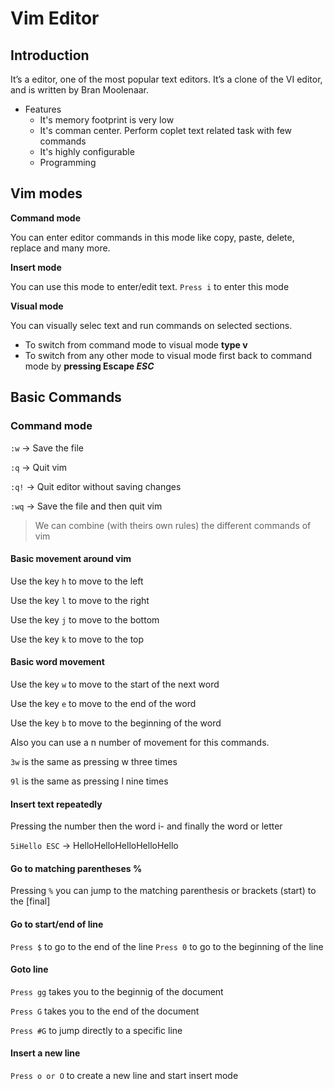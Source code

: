 # Vim Editor

## Introduction
It’s a editor, one of the most popular text editors.
It’s a clone of the VI editor, and is written by Bran Moolenaar.

* Features
  * It's memory footprint is very low
  * It's comman center. Perform coplet text related task with few commands
  * It's highly configurable
  * Programming

## Vim modes
**Command mode**

You can enter editor commands in this mode like copy, paste, delete, replace and many more.

**Insert mode**

You can use this mode to enter/edit text.
`Press i` to enter this mode

**Visual mode**

You can visually selec text and run commands on selected sections.
   * To switch from command mode to visual mode **type v**
   * To switch from any other mode to visual mode first back to command mode by **pressing Escape _ESC_**

## Basic Commands
### Command mode
`:w` -> Save the file

`:q` -> Quit vim

`:q!` -> Quit editor without saving changes

`:wq` -> Save the file and then quit vim

> We can combine (with theirs own rules) the different commands of vim

#### Basic movement around vim

Use the key `h` to move to the left

Use the key `l` to move to the right

Use the key `j` to move to the bottom

Use the key `k` to move to the top

#### Basic word movement

Use the key `w` to move to the start of the next word

Use the key `e` to move to the end of the word

Use the key `b` to move to the beginning of the word


Also you can use a n number of movement for this commands.

`3w` is the same as pressing w three times

`9l` is the same as pressing l nine times

#### Insert text repeatedly

Pressing the number then the word i- and finally the word or letter

`5iHello ESC` -> HelloHelloHelloHelloHello

#### Go to matching parentheses %

Pressing `%` you can jump to the matching parenthesis or brackets
(start) to the [final]


#### Go to start/end of line

`Press $` to go to the end of the line
`Press 0` to go to the beginning of the line


#### Goto line 

`Press gg` takes you to the beginnig of the document

`Press G` takes you to the end of the document

`Press #G` to jump directly to a specific line


#### Insert a new line
`Press o or O` to create a new line and start insert mode
